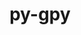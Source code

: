 ---
title: "py-gpy"
layout: cache
categories: [package, develop]
meta: {"compilers": ["gcc@11.4.0", "gcc@9.4.0", "intel-oneapi-compilers@2024.2.1"], "num_specs": 20, "num_specs_by_stack": {"e4s": 12, "e4s-neoverse_v1": 3, "e4s-oneapi": 4, "e4s-power": 1, "root": 20}, "oss": ["ubuntu20.04", "ubuntu22.04"], "platforms": ["linux"], "stacks": ["e4s", "e4s-neoverse_v1", "e4s-oneapi", "e4s-power", "root"], "targets": ["neoverse_v1", "ppc64le", "x86_64_v3"], "versions": ["1.10.0"]}
spec_details: [{"compiler": "gcc@11.4.0", "hash": "236sdolbfiwk5qoi6fyzkrx6dxedd72w", "os": "ubuntu22.04", "platform": "linux", "size": "-", "stacks": ["e4s", "root"], "target": "x86_64_v3", "variants": ["build_system=python_pip", "~plotting"], "versions": ["1.10.0"]}, {"compiler": "intel-oneapi-compilers@2024.2.1", "hash": "44e2iuhf2hb7ghiedelgbq2gcr5qwwus", "os": "ubuntu22.04", "platform": "linux", "size": "-", "stacks": ["e4s-oneapi", "root"], "target": "x86_64_v3", "variants": ["build_system=python_pip", "~plotting"], "versions": ["1.10.0"]}, {"compiler": "gcc@11.4.0", "hash": "cb7v253wu5vqwmmfaxivb5ackkg3u6w6", "os": "ubuntu22.04", "platform": "linux", "size": "-", "stacks": ["e4s", "root"], "target": "x86_64_v3", "variants": ["build_system=python_pip", "~plotting"], "versions": ["1.10.0"]}, {"compiler": "gcc@11.4.0", "hash": "ebnw774vksaihc4sdp2mf66ytkxr7xdk", "os": "ubuntu22.04", "platform": "linux", "size": "-", "stacks": ["e4s", "root"], "target": "x86_64_v3", "variants": ["build_system=python_pip", "~plotting"], "versions": ["1.10.0"]}, {"compiler": "gcc@11.4.0", "hash": "ehrqhjscdw6ld3ozoqip66svkb35xny3", "os": "ubuntu22.04", "platform": "linux", "size": "-", "stacks": ["e4s-neoverse_v1", "root"], "target": "neoverse_v1", "variants": ["build_system=python_pip", "~plotting"], "versions": ["1.10.0"]}, {"compiler": "gcc@11.4.0", "hash": "fzzz54hvnpcpa2zb4zjfprr3anxkc2yp", "os": "ubuntu22.04", "platform": "linux", "size": "-", "stacks": ["e4s-neoverse_v1", "root"], "target": "neoverse_v1", "variants": ["build_system=python_pip", "~plotting"], "versions": ["1.10.0"]}, {"compiler": "gcc@9.4.0", "hash": "gjsyg6ulqj5u3s4ftnulvmyod27txirv", "os": "ubuntu20.04", "platform": "linux", "size": "-", "stacks": ["e4s-power", "root"], "target": "ppc64le", "variants": ["build_system=python_pip", "~plotting"], "versions": ["1.10.0"]}, {"compiler": "gcc@11.4.0", "hash": "gu74ssi54mandoj55ux3ktsjmdu7dvoq", "os": "ubuntu22.04", "platform": "linux", "size": "-", "stacks": ["e4s", "root"], "target": "x86_64_v3", "variants": ["build_system=python_pip", "~plotting"], "versions": ["1.10.0"]}, {"compiler": "intel-oneapi-compilers@2024.2.1", "hash": "j72kcocq2pn2xfn2zu3fefvqyic6dkzz", "os": "ubuntu22.04", "platform": "linux", "size": "-", "stacks": ["e4s-oneapi", "root"], "target": "x86_64_v3", "variants": ["build_system=python_pip", "~plotting"], "versions": ["1.10.0"]}, {"compiler": "gcc@11.4.0", "hash": "jbfpmkkltluoyu24a2gysjvqgnoyw3vu", "os": "ubuntu22.04", "platform": "linux", "size": "-", "stacks": ["e4s", "root"], "target": "x86_64_v3", "variants": ["build_system=python_pip", "~plotting"], "versions": ["1.10.0"]}, {"compiler": "intel-oneapi-compilers@2024.2.1", "hash": "jgd37kdge6jx46cdnh2ca5jzgkszijee", "os": "ubuntu22.04", "platform": "linux", "size": "-", "stacks": ["e4s-oneapi", "root"], "target": "x86_64_v3", "variants": ["build_system=python_pip", "~plotting"], "versions": ["1.10.0"]}, {"compiler": "gcc@11.4.0", "hash": "k6fcjxjywdl4iuglup5tdm7rwcbuvpao", "os": "ubuntu22.04", "platform": "linux", "size": "-", "stacks": ["e4s", "root"], "target": "x86_64_v3", "variants": ["build_system=python_pip", "~plotting"], "versions": ["1.10.0"]}, {"compiler": "gcc@11.4.0", "hash": "qyp7op4gx54u4ydwbfc5yl7fmpyl73jn", "os": "ubuntu22.04", "platform": "linux", "size": "-", "stacks": ["e4s", "root"], "target": "x86_64_v3", "variants": ["build_system=python_pip", "~plotting"], "versions": ["1.10.0"]}, {"compiler": "gcc@11.4.0", "hash": "rsazwdzzvkoyxfnulwfeqtfymp5dwbzg", "os": "ubuntu22.04", "platform": "linux", "size": "-", "stacks": ["e4s", "root"], "target": "x86_64_v3", "variants": ["build_system=python_pip", "~plotting"], "versions": ["1.10.0"]}, {"compiler": "gcc@11.4.0", "hash": "rylyw2wp3busn4egcupibgchfrmvyvyo", "os": "ubuntu22.04", "platform": "linux", "size": "-", "stacks": ["e4s", "root"], "target": "x86_64_v3", "variants": ["build_system=python_pip", "~plotting"], "versions": ["1.10.0"]}, {"compiler": "gcc@11.4.0", "hash": "scpfa6jblwtlssufjszu2v3xhg6mphqx", "os": "ubuntu22.04", "platform": "linux", "size": "-", "stacks": ["e4s", "root"], "target": "x86_64_v3", "variants": ["build_system=python_pip", "~plotting"], "versions": ["1.10.0"]}, {"compiler": "intel-oneapi-compilers@2024.2.1", "hash": "ugxniinu3yjrqtz4ox4sbumhdjwvquhz", "os": "ubuntu22.04", "platform": "linux", "size": "-", "stacks": ["e4s-oneapi", "root"], "target": "x86_64_v3", "variants": ["build_system=python_pip", "~plotting"], "versions": ["1.10.0"]}, {"compiler": "gcc@11.4.0", "hash": "w5c6gsofh2njchvqbflx4ii2kejebqqw", "os": "ubuntu22.04", "platform": "linux", "size": "-", "stacks": ["e4s", "root"], "target": "x86_64_v3", "variants": ["build_system=python_pip", "~plotting"], "versions": ["1.10.0"]}, {"compiler": "gcc@11.4.0", "hash": "y7zqunxdtkahavxfavvnxfeds2x36zqt", "os": "ubuntu22.04", "platform": "linux", "size": "-", "stacks": ["e4s", "root"], "target": "x86_64_v3", "variants": ["build_system=python_pip", "~plotting"], "versions": ["1.10.0"]}, {"compiler": "gcc@11.4.0", "hash": "zatnx6lhnr3jg234wk35locsvawl4jyw", "os": "ubuntu22.04", "platform": "linux", "size": "-", "stacks": ["e4s-neoverse_v1", "root"], "target": "neoverse_v1", "variants": ["build_system=python_pip", "~plotting"], "versions": ["1.10.0"]}]
---